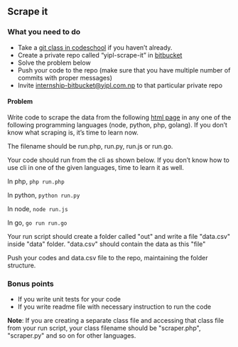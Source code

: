 ## Scrape it

### What you need to do

* Take a [git class in codeschool](https://www.codeschool.com/courses/try-git) if you haven’t already.
* Create a private repo called “yipl-scrape-it” in [bitbucket](https://bitbucket.org)
* Solve the problem below
* Push your code to the repo (make sure that you have multiple number of commits with proper messages) 
* Invite internship-bitbucket@yipl.com.np to that particular private repo

#### Problem

Write code to scrape the data from the following [html page](https://cdn.rawgit.com/anjesh/internship-test/master/data-analysis/scrape-it/exampledata.html) in any one of the following programming languages (node, python, php, golang). If you don’t know what scraping is, it’s time to learn now. 

The filename should be run.php, run.py, run.js or run.go.

Your code should run from the cli as shown below. If you don’t know how to use cli in one of the given languages, time to learn it as well. 

In php, 
`php run.php`

In python, 
`python run.py`

In node,
`node run.js`

In go,
`go run run.go`

Your run script should create a folder called "out" and write a file "data.csv" inside "data" folder.
"data.csv" should contain the data as this "file"

Push your codes and data.csv file to the repo, maintaining the folder structure.

### Bonus points

* If you write unit tests for your code
* If you write readme file with necessary instruction to run the code

**Note**: If you are creating a separate class file and accessing that class file from your run script, your class filename should be "scraper.php", "scraper.py" and so on for other languages. 


